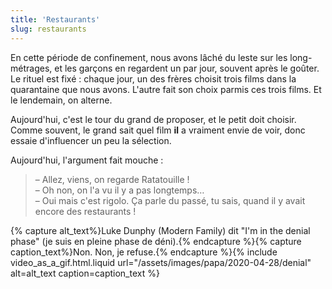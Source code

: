 ```yaml
---
title: 'Restaurants'
slug: restaurants
---
```


En cette période de confinement, nous avons lâché du leste sur les long-métrages, et les garçons en regardent un par jour, souvent après le goûter. Le rituel est fixé : chaque jour, un des frères choisit trois films dans la quarantaine que nous avons. L'autre fait son choix parmis ces trois films. Et le lendemain, on alterne.

Aujourd'hui, c'est le tour du grand de proposer, et le petit doit choisir. Comme souvent, le grand sait quel film **il** a vraiment envie de voir, donc essaie d'influencer un peu la sélection.

Aujourd'hui, l'argument fait mouche :

> – Allez, viens, on regarde Ratatouille !  
> – Oh non, on l'a vu il y a pas longtemps…  
> – Oui mais c'est rigolo. Ça parle du passé, tu sais, quand il y avait encore des restaurants !

{% capture alt_text%}Luke Dunphy (Modern Family) dit "I'm in the denial phase" (je suis en pleine phase de déni).{% endcapture %}{% capture caption_text%}Non. Non, je refuse.{% endcapture %}{% include video_as_a_gif.html.liquid
url="/assets/images/papa/2020-04-28/denial"
alt=alt_text
caption=caption_text
%}
